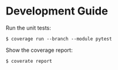 # Development Guide

Run the unit tests:

```
$ coverage run --branch --module pytest
```

Show the coverage report:

```
$ coverate report
```
